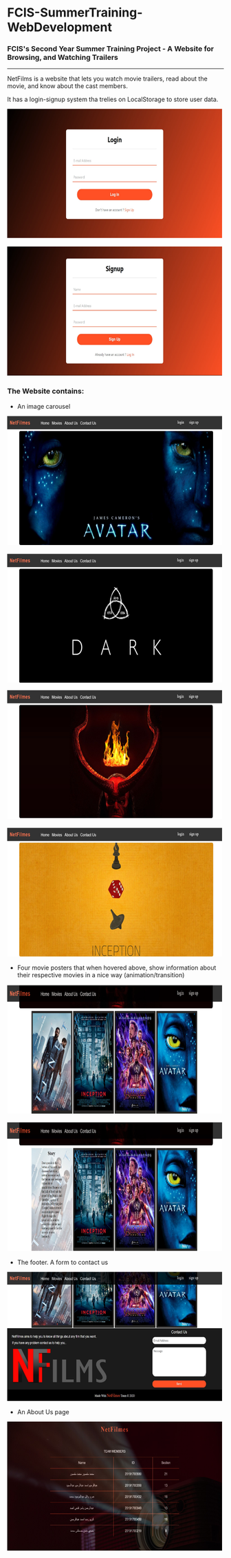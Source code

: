 # FCIS-SummerTraining-WebDevelopment
### FCIS's Second Year Summer Training Project - A Website for Browsing, and Watching Trailers
---
NetFilms is a website that lets you watch movie trailers, read about the movie, and know about the cast members.

It has a login-signup system tha trelies on LocalStorage to store user data.

<img src="https://github.com/Amr-Wael-Dev/FCIS-SummerTraining-WebDevelopment/blob/main/Resources/9.jpg" alt="Login" title="Login" width="500" height="300">&nbsp;&nbsp;<img src="https://github.com/Amr-Wael-Dev/FCIS-SummerTraining-WebDevelopment/blob/main/Resources/10.jpg" alt="Signup" title="Signup" width="500" height="300">

### The Website contains:
- An image carousel

<img src="https://github.com/Amr-Wael-Dev/FCIS-SummerTraining-WebDevelopment/blob/main/Resources/1.jpg" alt="Image 1 in Image Carousel" title="Image 1 in Image Carousel" width="500" height="300">&nbsp;&nbsp;<img src="https://github.com/Amr-Wael-Dev/FCIS-SummerTraining-WebDevelopment/blob/main/Resources/2.jpg" alt="Image 2 in Image Carousel" title="Image 2 in Image Carousel" width="500" height="300">

<img src="https://github.com/Amr-Wael-Dev/FCIS-SummerTraining-WebDevelopment/blob/main/Resources/3.jpg" alt="Image 3 in Image Carousel" title="Image 3 in Image Carousel" width="500" height="300">&nbsp;&nbsp;<img src="https://github.com/Amr-Wael-Dev/FCIS-SummerTraining-WebDevelopment/blob/main/Resources/4.jpg" alt="Image 4 in Image Carousel" title="Image 4 in Image Carousel" width="500" height="300">

- Four movie posters that when hovered above, show information about their respective movies in a nice way (animation/transition)

<img src="https://github.com/Amr-Wael-Dev/FCIS-SummerTraining-WebDevelopment/blob/main/Resources/5.jpg" alt="Before Hovering" title="Before Hovering" width="500" height="300">&nbsp;&nbsp;<img src="https://github.com/Amr-Wael-Dev/FCIS-SummerTraining-WebDevelopment/blob/main/Resources/6.jpg" alt="After Hovering" title="After Hovering" width="500" height="300">

- The footer. A form to contact us

<img src="https://github.com/Amr-Wael-Dev/FCIS-SummerTraining-WebDevelopment/blob/main/Resources/7.jpg" alt="Footer/Contact Us" title="Footer/Contact Us" width="500" height="300">

- An About Us page

<img src="https://github.com/Amr-Wael-Dev/FCIS-SummerTraining-WebDevelopment/blob/main/Resources/8.jpg" alt="About Us" title="About Us" width="500" height="300">
